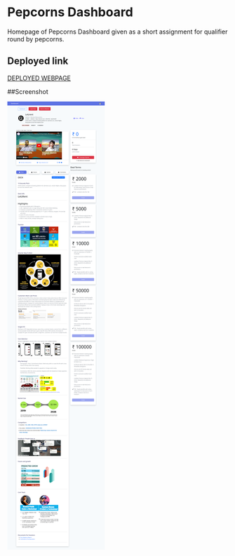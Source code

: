 # Pepcorns Dashboard 
Homepage of Pepcorns Dashboard given as a short assignment for qualifier round by pepcorns.

## Deployed link
[DEPLOYED WEBPAGE](https://pepcorns-assignment.netlify.app/)

##Screenshot

![Screenshot](https://github.com/butpizz/Pepcorns-Assignment/blob/f70fb1f24421813989a3b674c5940fd8e955f6d4/screenshot.png)
